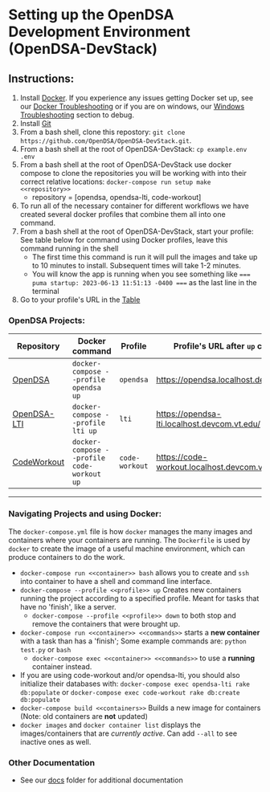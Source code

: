 Setting up the OpenDSA Development Environment (OpenDSA-DevStack)
=================================================================

## Instructions:

1. Install [Docker](https://docs.docker.com/get-docker/). If you experience any issues getting Docker set up, see our [Docker Troubleshooting](https://github.com/OpenDSA/OpenDSA-DevStack/blob/master/docs/common_errors.md) or if you are on windows, our [Windows Troubleshooting](https://github.com/OpenDSA/OpenDSA-DevStack/blob/master/docs/windows_troubleshooting.md) section to debug.
2. Install [Git](https://git-scm.com/book/en/v2/fGetting-Started-Installing-Git)
3. From a bash shell, clone this repostory: `git clone https://github.com/OpenDSA/OpenDSA-DevStack.git`.
4. From a bash shell at the root of OpenDSA-DevStack: `cp example.env .env`
5. From a bash shell at the root of OpenDSA-DevStack use docker compose to clone the repositories you will be working with into their correct relative locations: `docker-compose run setup make <<repository>>`
   - repository = [opendsa, opendsa-lti, code-workout]
6. To run all of the necessary container for different workflows we have created several docker profiles that combine them all into one command.
7. From a bash shell at the root of OpenDSA-DevStack, start your profile: See table below for command using Docker profiles, leave this command running in the shell
   - The first time this command is run it will pull the images and take up to 10 minutes to install. Subsequent times will take 1-2 minutes.
   - You will know the app is running when you see something like `=== puma startup: 2023-06-13 11:51:13 -0400 ===` as the last line in the terminal
8. Go to your profile's URL in the [Table](https://github.com/OpenDSA/OpenDSA-DevStack/tree/master#OpenDSA-Projects)

### OpenDSA Projects:

| Repository                                             | Docker command                             |Profile        | Profile's URL after `up` command              |
|--------------------------------------------------------|--------------------------------------------|---------------|-----------------------------------------------|
| [OpenDSA](https://github.com/OpenDSA/OpenDSA)          | `docker-compose --profile opendsa up`      |`opendsa`      | https://opendsa.localhost.devcom.vt.edu/      |
| [OpenDSA-LTI](https://github.com/OpenDSA/OpenDSA-LTI)  | `docker-compose --profile lti up`          |`lti`          | https://opendsa-lti.localhost.devcom.vt.edu/  |
| [CodeWorkout](https://github.com/web-cat/code-workout) | `docker-compose --profile code-workout up` |`code-workout` | https://code-workout.localhost.devcom.vt.edu/ |

----------

### Navigating Projects and using Docker:

The `docker-compose.yml` file is how `docker` manages the many images and containers where your containers are running.  The `Dockerfile` is used by `docker` to create the image of a useful machine environment, which can produce containers to do the work.

- `docker-compose run <<container>> bash` allows you to create and `ssh` into container to have a shell and command line interface.
- `docker-compose --profile <<profile>> up` Creates new containers running the project according to a specified profile.  Meant for tasks that have no 'finish', like a server.
   - `docker-compose --profile <<profile>> down` to both stop and remove the containers that were brought up.
- `docker-compose run <<container>> <<commands>>`  starts a **new container** with a task than has a 'finish';  Some example commands are: `python test.py` or `bash`
   - `docker-compose exec <<container>> <<commands>>` to use a **running** container instead.
- If you are using code-workout and/or opendsa-lti, you should also initialize their databases with: `docker-compose exec opendsa-lti rake db:populate` or `docker-compose exec code-workout rake db:create db:populate`
- `docker-compose build <<containers>>` Builds a new image for containers (Note: old containers are **not** updated)
- `docker images` and `docker container list` displays the images/containers that are *currently active*.  Can add `--all` to see inactive ones as well.

### Other Documentation

- See our [docs](https://github.com/OpenDSA/OpenDSA-DevStack/blob/master/docs/) folder for additional documentation

